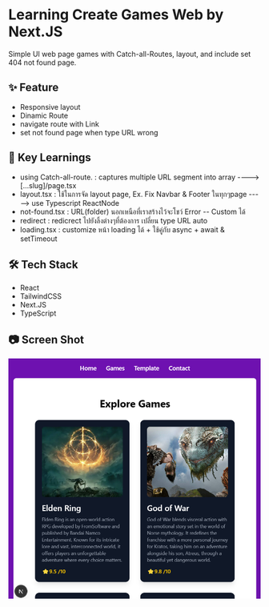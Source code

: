 # Learning Create Games Web by Next.JS
Simple UI web page games with Catch-all-Routes, layout, and include set 404 not found page.

## ✨ Feature
- Responsive layout
- Dinamic Route
- navigate route with Link
- set not found page when type URL wrong

## 🔑 Key Learnings
- using Catch-all-route. : captures multiple URL segment into array ----> [...slug]/page.tsx
- layout.tsx : ใช้ในการจัด layout page, Ex. Fix Navbar & Footer ในทุกๆpage -----> use Typescript ReactNode
- not-found.tsx : URL(folder) นอกเหนือที่เราสร้างไว้จะโชว์ Error -- Custom ได้
- redirect : redicrect ไปยังลิ้งต่างๆที่ต้องการ  เปลี่ยน type URL auto
- loading.tsx : customize หน้า loading ได้ + ใช้คู่กับ async + await & setTimeout

## 🛠️ Tech Stack
- React
- TailwindCSS
- Next.JS
- TypeScript

## 📷 Screen Shot
![alt text](image.png)


